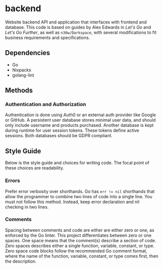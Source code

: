 # backend

Website backend API and application that interfaces with frontend and database. This code is based on guides by Alex Edwards in _Let's Go_ and _Let's Go Further_, as well as `n30w/Darkspace`, with several modifications to fit business requirements and specifications.

## Dependencies

- Go
- Nixpacks
- golang-lint

## Methods

### Authentication and Authorization

Authentication is done using Auth0 or an external auth provider like Google or GitHub. A persistent user database stores minimal user data, and should only include username and products purchased. Another database is kept during runtime for user session tokens. These tokens define active sessions. Both databases should be GDPR compliant.

## Style Guide

Below is the style guide and choices for writing code. The focal point of these choices are readability.

### Errors

Prefer error verbosity over shorthands. Go has `err != nil` shorthands that allow the programmer to combine two lines of code into a single line. You must not follow this method. Instead, keep error declaration and nil checking in two lines.

### Comments

Spacing between comments and code are either are either zero or one, as enforced by the Go linter. This project differentiates between zero or one spaces. One space means that the comment(s) describe a section of code. Zero spaces describes either a single function, variable, constant, or type. Zero space code blocks follow the recommended Go comment format, where the name of the function, variable, constant, or type comes first, then the description.
